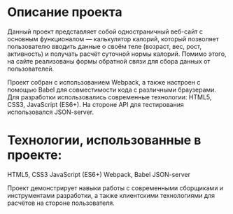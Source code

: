 # Описание проекта
Данный проект представляет собой одностраничный веб-сайт с основным функционалом — калькулятор калорий, который позволяет пользователю вводить данные о своём теле (возраст, вес, рост, активность) и получать расчёт суточной нормы калорий. Помимо этого, на сайте реализованы формы обратной связи для сбора данных от пользователей.

Проект собран с использованием Webpack, а также настроен с помощью Babel для совместимости кода с различными браузерами. Для разработки использовались современные технологии: HTML5, CSS3, JavaScript (ES6+). На стороне API для тестирования использовался JSON-server.

# Технологии, использованные в проекте:
HTML5, CSS3
JavaScript (ES6+)
Webpack, Babel
JSON-server

Проект демонстрирует навыки работы с современными сборщиками и инструментами разработки, а также клиентскими технологиями для расчётов на стороне пользователя.
